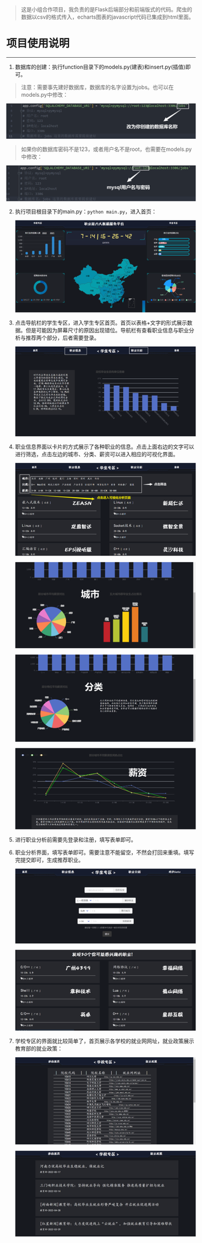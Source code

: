 > 这是小组合作项目，我负责的是Flask后端部分和前端版式的代码。爬虫的数据以csv的格式传入，echarts图表的javascript代码已集成到html里面。

# 项目使用说明
---

1. 数据库的创建：执行function目录下的models.py(建表)和insert.py(插值)即可。


> 注意：需要事先建好数据库，数据库的名字设置为jobs。也可以在models.py中修改：

![image-20220714162431019](/static/images/image-20220714162431019.png)

> 如果你的数据库密码不是123，或者用户名不是root，也需要在models.py中修改：

![image-20220714162559084](/static/images/image-20220714162559084.png)


2. 执行项目根目录下的main.py：`python main.py`，进入首页：

   ![image-20220714162651883](/static/images/image-20220714162651883.png)

3. 点击导航栏的学生专区，进入学生专区首页。首页以表格+文字的形式展示数据。但是可能因为屏幕尺寸的原因出现错位。导航栏有查看职业信息与职业分析与推荐两个部分，后者需要登录。

   ![image-20220714162747816](/static/images/image-20220714162747816.png)

4. 职业信息界面以卡片的方式展示了各种职业的信息。点击上面右边的文字可以进行筛选，点击左边的城市、分类、薪资可以进入相应的可视化界面。

   ![image-20220714163122698](/static/images/image-20220714163122698.png)

   ![image-20220714163307476](/static/images/image-20220714163307476.png)

   ![image-20220714163329198](/static/images/image-20220714163329198.png)

   ![image-20220714163353925](/static/images/image-20220714163353925.png)

5. 进行职业分析前需要先登录和注册，填写表单即可。

6. 职业分析界面，填写表单即可。需要注意不能留空，不然会打回来重填。填写完提交即可，生成推荐职业。

   ![image-20220714163614818](/static/images/image-20220714163614818.png)

   ![image-20220714164149840](/static/images/image-20220714164149840.png)

7. 学校专区的界面就比较简单了，首页展示各学校的就业网网址，就业政策展示教育部的就业政策：

   ![image-20220714164257851](/static/images/image-20220714164257851.png)

   ![image-20220714164327027](/static/images/image-20220714164327027.png)
